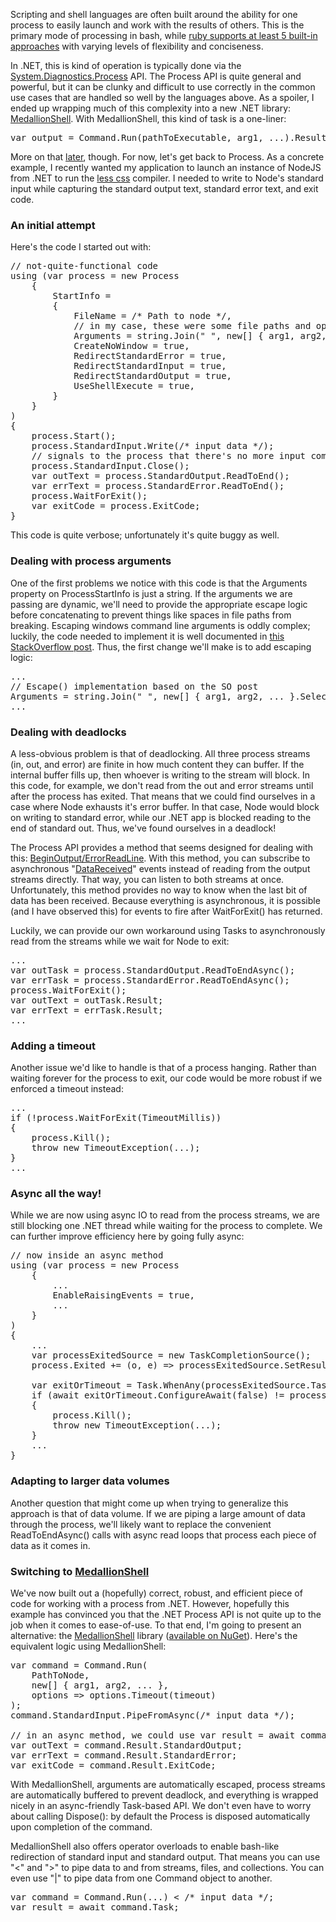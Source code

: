 Scripting and shell languages are often built around the ability for one process to easily launch and work with the results of others. This is the primary mode of processing in bash, while <a href="http://mentalized.net/journal/2010/03/08/5_ways_to_run_commands_from_ruby/">ruby supports at least 5 built-in approaches</a> with varying levels of flexibility and conciseness.

In .NET, this is kind of operation is typically done via the <a href="http://msdn.microsoft.com/en-us/library/system.diagnostics.process(v=vs.110).aspx">System.Diagnostics.Process</a> API. The Process API is quite general and powerful, but it can be clunky and difficult to use correctly in the common use cases that are handled so well by the languages above. As a spoiler, I ended up wrapping much of this complexity into a new .NET library: <a href="https://github.com/madelson/MedallionShell">MedallionShell</a>. With MedallionShell, this kind of task is a one-liner:

<pre>
var output = Command.Run(pathToExecutable, arg1, ...).Result.StandardOutput;
</pre>

<!--more-->

More on that <a href="#medallion-shell">later</a>, though. For now, let's get back to Process. As a concrete example, I recently wanted my application to launch an instance of NodeJS from .NET to run the <a href="http://lesscss.org/">less css</a> compiler. I needed to write to Node's standard input while capturing the standard output text, standard error text, and exit code. 

<h3 id="initial-attempt">An initial attempt</h3>

Here's the code I started out with:

<pre>
// not-quite-functional code
using (var process = new Process
	{
		StartInfo = 
		{
			FileName = /* Path to node */,
			// in my case, these were some file paths and options
			Arguments = string.Join(" ", new[] { arg1, arg2, ... }),
			CreateNoWindow = true,
			RedirectStandardError = true,
			RedirectStandardInput = true,
			RedirectStandardOutput = true,
			UseShellExecute = true,
		}
	}
)
{
	process.Start();
	process.StandardInput.Write(/* input data */);
	// signals to the process that there's no more input coming
	process.StandardInput.Close();
	var outText = process.StandardOutput.ReadToEnd();
	var errText = process.StandardError.ReadToEnd();
	process.WaitForExit();
	var exitCode = process.ExitCode;
}	
</pre>

This code is quite verbose; unfortunately it's quite buggy as well.

<h3 id="arguments">Dealing with process arguments</h3>

One of the first problems we notice with this code is that the Arguments property on ProcessStartInfo is just a string. If the arguments we are passing are dynamic, we'll need to provide the appropriate escape logic before concatenating to prevent things like spaces in file paths from breaking. Escaping windows command line arguments is oddly complex; luckily, the code needed to implement it is well documented in <a href="http://stackoverflow.com/questions/5510343/escape-command-line-arguments-in-c-sharp">this StackOverflow post</a>. Thus, the first change we'll make is to add escaping logic:

<pre>
...
// Escape() implementation based on the SO post
Arguments = string.Join(" ", new[] { arg1, arg2, ... }.Select(Escape)),
...
</pre>

<h3 id="deadlocks">Dealing with deadlocks</h3>

A less-obvious problem is that of deadlocking. All three process streams (in, out, and error) are finite in how much content they can buffer. If the internal buffer fills up, then whoever is writing to the stream will block. In this code, for example, we don't read from the out and error streams until after the process has exited. That means that we could find ourselves in a case where Node exhausts it's error buffer. In that case, Node would block on writing to standard error, while our .NET app is blocked reading to the end of standard out. Thus, we've found ourselves in a deadlock!

The Process API provides a method that seems designed for dealing with this: <a href="http://msdn.microsoft.com/en-us/library/system.diagnostics.process.beginoutputreadline(v=vs.110).aspx">BeginOutput/ErrorReadLine</a>. With this method, you can subscribe to asynchronous "<a href="http://msdn.microsoft.com/en-us/library/system.diagnostics.process.outputdatareceived(v=vs.110).aspx">DataReceived</a>" events instead of reading from the output streams directly. That way, you can listen to both streams at once. Unfortunately, this method provides no way to know when the last bit of data has been received. Because everything is asynchronous, it is possible (and I have observed this) for events to fire after WaitForExit() has returned.

Luckily, we can provide our own workaround using Tasks to asynchronously read from the streams while we wait for Node to exit:

<pre>
...
var outTask = process.StandardOutput.ReadToEndAsync();
var errTask = process.StandardError.ReadToEndAsync();
process.WaitForExit();
var outText = outTask.Result;
var errText = errTask.Result;
...
</pre>

<h3 id="timeout">Adding a timeout</h3>

Another issue we'd like to handle is that of a process hanging. Rather than waiting forever for the process to exit, our code would be more robust if we enforced a timeout instead:

<pre>
...
if (!process.WaitForExit(TimeoutMillis))
{
	process.Kill();
	throw new TimeoutException(...);
}
...
</pre>

<h3 id="async">Async all the way!</h3>

While we are now using async IO to read from the process streams, we are still blocking one .NET thread while waiting for the process to complete. We can further improve efficiency here by going fully async:

<pre>
// now inside an async method
using (var process = new Process
	{
		...
		EnableRaisingEvents = true,
		...
	}
)
{
	...	
	var processExitedSource = new TaskCompletionSource<bool>();
	process.Exited += (o, e) => processExitedSource.SetResult(true);
	
	var exitOrTimeout = Task.WhenAny(processExitedSource.Task, Task.Delay(Timeout));
	if (await exitOrTimeout.ConfigureAwait(false) != processExitedSource.Task)
	{
		process.Kill();
		throw new TimeoutException(...);
	}
	...
}
</pre>

<h3 id="data-volume">Adapting to larger data volumes</h3>

Another question that might come up when trying to generalize this approach is that of data volume. If we are piping a large amount of data through the process, we'll likely want to replace the convenient ReadToEndAsync() calls with async read loops that process each piece of data as it comes in.

<h3 id="medallion-shell">Switching to <a href="https://github.com/madelson/MedallionShell">MedallionShell</a></h3>

We've now built out a (hopefully) correct, robust, and efficient piece of code for working with a process from .NET. However, hopefully this example has convinced you that the .NET Process API is not quite up to the job when it comes to ease-of-use. To that end, I'm going to present an alternative: the <a href="https://github.com/madelson/MedallionShell">MedallionShell</a> library (<a href="https://www.nuget.org/packages/medallionshell">available on NuGet</a>). Here's the equivalent logic using MedallionShell:

<pre>
var command = Command.Run(
	PathToNode, 
	new[] { arg1, arg2, ... }, 
	options => options.Timeout(timeout)
);
command.StandardInput.PipeFromAsync(/* input data */);

// in an async method, we could use var result = await command.Task;
var outText = command.Result.StandardOutput;
var errText = command.Result.StandardError;
var exitCode = command.Result.ExitCode;
</pre>

With MedallionShell, arguments are automatically escaped, process streams are automatically buffered to prevent deadlock, and everything is wrapped nicely in an async-friendly Task-based API. We don't even have to worry about calling Dispose(): by default the Process is disposed automatically upon completion of the command.

MedallionShell also offers operator overloads to enable bash-like redirection of standard input and standard output. That means you can use "<" and ">" to pipe data to and from streams, files, and collections. You can even use "|" to pipe data from one Command object to another.

<pre>
var command = Command.Run(...) < /* input data */;
var result = await command.Task;
</pre> 
